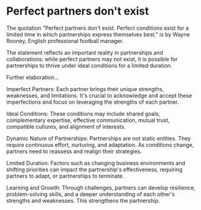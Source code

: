 # Perfect partners don't exist

The quotation "Perfect partners don't exist. Perfect conditions exist for a limited time in which partnerships express themselves best." is by Wayne Rooney, English professional football manager.

The statement reflects an important reality in partnerships and collaborations: while perfect partners may not exist, it is possible for partnerships to thrive under ideal conditions for a limited duration.

Further elaboration…

Imperfect Partners: Each partner brings their unique strengths, weaknesses, and limitations. It's crucial to acknowledge and accept these imperfections and focus on leveraging the strengths of each partner.

Ideal Conditions: These conditions may include shared goals, complementary expertise, effective communication, mutual trust, compatible cultures, and alignment of interests.

Dynamic Nature of Partnerships: Partnerships are not static entities. They require continuous effort, nurturing, and adaptation. As conditions change, partners need to reassess and realign their strategies.

Limited Duration: Factors such as changing business environments and shifting priorities can impact the partnership's effectiveness, requiring partners to adapt, or partnerships to terminate.

Learning and Growth: Through challenges, partners can develop resilience, problem-solving skills, and a deeper understanding of each other's strengths and weaknesses. This strengthens the partnership.
